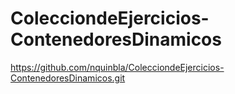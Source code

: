 # ColecciondeEjercicios-ContenedoresDinamicos

https://github.com/nquinbla/ColecciondeEjercicios-ContenedoresDinamicos.git
